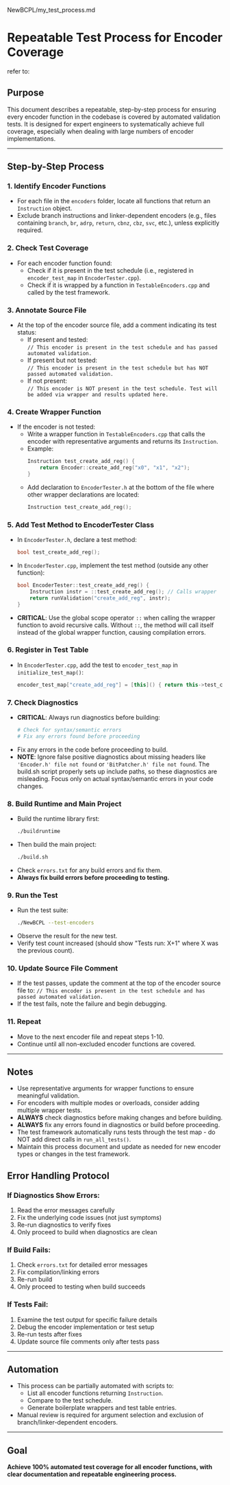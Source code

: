 NewBCPL/my_test_process.md
# Repeatable Test Process for Encoder Coverage

refer to: 

## Purpose

This document describes a repeatable, step-by-step process for ensuring every encoder function in the codebase is covered by automated validation tests. It is designed for expert engineers to systematically achieve full coverage, especially when dealing with large numbers of encoder implementations.

---

## Step-by-Step Process

### 1. Identify Encoder Functions

- For each file in the `encoders` folder, locate all functions that return an `Instruction` object.
- Exclude branch instructions and linker-dependent encoders (e.g., files containing `branch`, `br`, `adrp`, `return`, `cbnz`, `cbz`, `svc`, etc.), unless explicitly required.

### 2. Check Test Coverage

- For each encoder function found:
  - Check if it is present in the test schedule (i.e., registered in `encoder_test_map` in `EncoderTester.cpp`).
  - Check if it is wrapped by a function in `TestableEncoders.cpp` and called by the test framework.

### 3. Annotate Source File

- At the top of the encoder source file, add a comment indicating its test status:
  - If present and tested:  
    `// This encoder is present in the test schedule and has passed automated validation.`
  - If present but not tested:  
    `// This encoder is present in the test schedule but has NOT passed automated validation.`
  - If not present:  
    `// This encoder is NOT present in the test schedule. Test will be added via wrapper and results updated here.`

### 4. Create Wrapper Function

- If the encoder is not tested:
  - Write a wrapper function in `TestableEncoders.cpp` that calls the encoder with representative arguments and returns its `Instruction`.
  - Example:
    ```cpp
    Instruction test_create_add_reg() {
        return Encoder::create_add_reg("x0", "x1", "x2");
    }
    ```
  - Add declaration to `EncoderTester.h` at the bottom of the file where other wrapper declarations are located:
    ```cpp
    Instruction test_create_add_reg();
    ```

### 5. Add Test Method to EncoderTester Class

- In `EncoderTester.h`, declare a test method:
  ```cpp
  bool test_create_add_reg();
  ```
- In `EncoderTester.cpp`, implement the test method (outside any other function):
  ```cpp
  bool EncoderTester::test_create_add_reg() {
      Instruction instr = ::test_create_add_reg(); // Calls wrapper
      return runValidation("create_add_reg", instr);
  }
  ```
- **CRITICAL**: Use the global scope operator `::` when calling the wrapper function to avoid recursive calls. Without `::`, the method will call itself instead of the global wrapper function, causing compilation errors.

### 6. Register in Test Table

- In `EncoderTester.cpp`, add the test to `encoder_test_map` in `initialize_test_map()`:
  ```cpp
  encoder_test_map["create_add_reg"] = [this]() { return this->test_create_add_reg(); };
  ```

### 7. Check Diagnostics

- **CRITICAL**: Always run diagnostics before building:
  ```bash
  # Check for syntax/semantic errors
  # Fix any errors found before proceeding
  ```
- Fix any errors in the code before proceeding to build.
- **NOTE**: Ignore false positive diagnostics about missing headers like `'Encoder.h' file not found` or `'BitPatcher.h' file not found`. The build.sh script properly sets up include paths, so these diagnostics are misleading. Focus only on actual syntax/semantic errors in your code changes.

### 8. Build Runtime and Main Project

- Build the runtime library first:
  ```bash
  ./buildruntime
  ```
- Then build the main project:
  ```bash
  ./build.sh
  ```
- Check `errors.txt` for any build errors and fix them.
- **Always fix build errors before proceeding to testing.**

### 9. Run the Test

- Run the test suite:
  ```bash
  ./NewBCPL --test-encoders
  ```
- Observe the result for the new test.
- Verify test count increased (should show "Tests run: X+1" where X was the previous count).

### 10. Update Source File Comment

- If the test passes, update the comment at the top of the encoder source file to:
  `// This encoder is present in the test schedule and has passed automated validation.`
- If the test fails, note the failure and begin debugging.

### 11. Repeat

- Move to the next encoder file and repeat steps 1-10.
- Continue until all non-excluded encoder functions are covered.

---

## Notes

- Use representative arguments for wrapper functions to ensure meaningful validation.
- For encoders with multiple modes or overloads, consider adding multiple wrapper tests.
- **ALWAYS** check diagnostics before making changes and before building.
- **ALWAYS** fix any errors found in diagnostics or build before proceeding.
- The test framework automatically runs tests through the test map - do NOT add direct calls in `run_all_tests()`.
- Maintain this process document and update as needed for new encoder types or changes in the test framework.

## Error Handling Protocol

### If Diagnostics Show Errors:
1. Read the error messages carefully
2. Fix the underlying code issues (not just symptoms)
3. Re-run diagnostics to verify fixes
4. Only proceed to build when diagnostics are clean

### If Build Fails:
1. Check `errors.txt` for detailed error messages
2. Fix compilation/linking errors
3. Re-run build
4. Only proceed to testing when build succeeds

### If Tests Fail:
1. Examine the test output for specific failure details
2. Debug the encoder implementation or test setup
3. Re-run tests after fixes
4. Update source file comments only after tests pass

---

## Automation

- This process can be partially automated with scripts to:
  - List all encoder functions returning `Instruction`.
  - Compare to the test schedule.
  - Generate boilerplate wrappers and test table entries.
- Manual review is required for argument selection and exclusion of branch/linker-dependent encoders.

---

## Goal

**Achieve 100% automated test coverage for all encoder functions, with clear documentation and repeatable engineering process.**